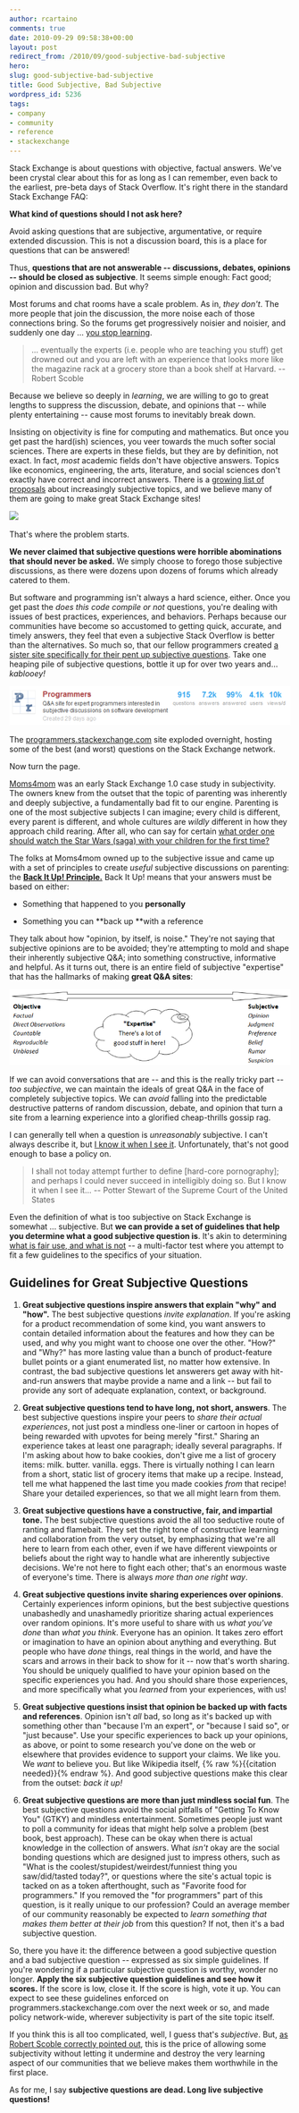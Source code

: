```yaml
---
author: rcartaino
comments: true
date: 2010-09-29 09:58:38+00:00
layout: post
redirect_from: /2010/09/good-subjective-bad-subjective
hero: 
slug: good-subjective-bad-subjective
title: Good Subjective, Bad Subjective
wordpress_id: 5236
tags:
- company
- community
- reference
- stackexchange
---
```


Stack Exchange is about questions with objective, factual answers. We've been crystal clear about this for as long as I can remember, even back to the earliest, pre-beta days of Stack Overflow. It's right there in the standard Stack Exchange FAQ:



>
**What kind of questions should I not ask here?**

>
Avoid asking questions that are subjective, argumentative, or require extended discussion. This is not a discussion board, this is a place for questions that can be answered!



Thus, **questions that are not answerable -- discussions, debates, opinions -- should be closed as subjective**. It seems simple enough: Fact good; opinion and discussion bad. But why?

Most forums and chat rooms have a scale problem. As in, _they don't_. The more people that join the discussion, the more noise each of those connections bring. So the forums get progressively noisier and noisier, and suddenly one day … [you stop learning](http://scobleizer.com/2009/11/02/the-chat-roomforum-problem-an-apology-to-technosailor/).



<blockquote>... eventually the experts (i.e. people who are teaching you stuff) get drowned out and you are left with an experience that looks more like the magazine rack at a grocery store than a book shelf at Harvard. -- Robert Scoble</blockquote>



Because we believe so deeply in _learning_, we are willing to go to great lengths to suppress the discussion, debate, and opinions that -- while plenty entertaining -- cause most forums to inevitably break down.

Insisting on objectivity is fine for computing and mathematics. But once you get past the hard(ish) sciences, you veer towards the much softer social sciences. There are experts in these fields, but they are by definition, not exact. In fact, _most_ academic fields don't have objective answers. Topics like economics, engineering, the arts, literature, and social sciences don't exactly have correct and incorrect answers. There is a [growing list of proposals](http://area51.stackexchange.com/?tab=hot) about increasingly subjective topics, and we believe many of them are going to make great Stack Exchange sites!

[![](http://blog.stackoverflow.com/wp-content/uploads/fields-arranged-by-purity.png)](http://xkcd.com/435/)

That's where the problem starts.

**We never claimed that subjective questions were horrible abominations that should never be asked.** We simply choose to forego those subjective discussions, as there were dozens upon dozens of forums which already catered to them.

But software and programming isn't always a hard science, either. Once you get past the _does this code compile or not_ questions, you're dealing with issues of best practices, experiences, and behaviors. Perhaps because our communities have become so accustomed to getting quick, accurate, and timely answers, they feel that even a subjective Stack Overflow is better than the alternatives. So much so, that our fellow programmers created [a sister site specifically for their pent up subjective questions](http://programmers.stackexchange.com). Take one heaping pile of subjective questions, bottle it up for over two years and… _kablooey!_

[
![](/images/wordpress/programmers-se.png)
](http://programmers.stackexchange.com)

The [programmers.stackexchange.com](http://programmers.stackexchange.com/) site exploded overnight, hosting some of the best (and worst) questions on the Stack Exchange network. 

Now turn the page.

[Moms4mom](http://moms4mom.com/) was an early Stack Exchange 1.0 case study in subjectivity. The owners knew from the outset that the topic of parenting was inherently and deeply subjective, a fundamentally bad fit to our engine. Parenting is one of the most subjective subjects I can imagine; every child is different, every parent is different, and whole cultures are _wildly_ different in how they approach child rearing. After all, who can say for certain [what order one should watch the Star Wars (saga) with your children for the first time?](http://moms4mom.com/questions/161/what-order-should-i-watch-the-star-wars-saga-with-my-children-for-the-first-tim)

The folks at Moms4mom owned up to the subjective issue and came up with a set of principles to create _useful_ subjective discussions on parenting: the [**Back It Up! Principle.**](http://moms4mom.com/back-it-up) Back It Up! means that your answers must be based on either:




	
  * Something that happened to you **personally**

	
  * Something you can **back up **with a reference



They talk about how "opinion, by itself, is noise." They're not saying that subjective opinions are to be avoided; they're attempting to mold  and shape their inherently subjective Q&A; into something constructive, informative and helpful. As it turns out, there is an entire field of subjective "expertise" that has the hallmarks of making **great Q&A sites**:

![](/images/wordpress/screenshot-0.png)

If we can avoid conversations that are -- and this is the really tricky part -- _too subjective_, we can maintain the ideals of great Q&A in the face of completely subjective topics. We can _avoid_ falling into the predictable destructive patterns of random discussion, debate, and opinion that turn a site from a learning experience into a glorified cheap-thrills gossip rag.

I can generally tell when a question is _unreasonably_ subjective. I can't always describe it, but [I know it when I see it](http://en.wikipedia.org/wiki/I_know_it_when_I_see_it). Unfortunately, that's not good enough to base a policy on.



<blockquote>
I shall not today attempt further to define [hard-core pornography]; and perhaps I could never succeed in intelligibly doing so. But I know it when I see it...  -- Potter Stewart of the Supreme Court of the United States
</blockquote>



Even the definition of what is too subjective on Stack Exchange is somewhat ... subjective. But **we can provide a set of guidelines that help you determine what a good subjective question is**. It's akin to determining [what is fair use, and what is not](http://en.wikipedia.org/wiki/Fair_use) -- a multi-factor test where you attempt to fit a few guidelines to the specifics of your situation.



## Guidelines for Great Subjective Questions








  1. **Great subjective questions inspire answers that explain "why" and "how".** The best subjective questions _invite explanation_. If you're asking for a product recommendation of some kind, you want answers to contain detailed information about the features and how they can be used, and why you might want to choose one over the other. "How?" and "Why?" has more lasting value than a bunch of product-feature bullet points or a giant enumerated list, no matter how extensive. In contrast, the bad subjective questions let answerers get away with hit-and-run answers that maybe provide a name and a link -- but fail to provide any sort of adequate explanation, context, or background.




  2. **Great subjective questions tend to have long, not short, answers**. The best subjective questions inspire your peers to _share their actual experiences_, not just post a mindless one-liner or cartoon in hopes of being rewarded with upvotes for being merely "first." Sharing an experience takes at least one paragraph; ideally several paragraphs. If I'm asking about how to bake cookies, don't give me a list of grocery items: milk. butter. vanilla. eggs. There is virtually nothing I can learn from a short, static list of grocery items that make up a recipe. Instead, tell me what happened the last time you made cookies _from_ that recipe! Share your detailed experiences, so that we all might learn from them.




  3. **Great subjective questions have a constructive, fair, and impartial tone.** The best subjective questions avoid the all too seductive route of ranting and flamebait. They set the right tone of constructive learning and collaboration from the very outset, by emphasizing that we're all here to learn from each other, even if we have different viewpoints or beliefs about the right way to handle what are inherently subjective decisions. We're not here to fight each other; that's an enormous waste of everyone's time. There is always _more than one right way_. 




  4. **Great subjective questions invite sharing experiences over opinions**. Certainly experiences inform opinions, but the best subjective questions unabashedly and unashamedly prioritize sharing actual experiences over random opinions. It's more useful to share with us _what you've done_ than _what you think_. Everyone has an opinion. It takes zero effort or imagination to have an opinion about anything and everything. But people who have _done_ things, real things in the world, and have the scars and arrows in their back to show for it -- now that's worth sharing. You should be uniquely qualified to have your opinion based on the specific experiences you had. And you should share those experiences, and more specifically what you _learned_ from your experiences, with us!




  5. **Great subjective questions insist that opinion be backed up with facts and references**. Opinion isn't _all_ bad, so long as it's backed up with something other than "because I'm an expert", or "because I said so", or "just because". Use your specific experiences to back up your opinions, as above, or point to some research you've done on the web or elsewhere that provides evidence to support your claims. We like you. We _want_ to believe you. But like Wikipedia itself, {% raw %}{{citation needed}}{% endraw %}. And good subjective questions make this clear from the outset: _back it up!_




  6. **Great subjective questions are more than just mindless social fun**. The best subjective questions avoid the social pitfalls of "Getting To Know You" (GTKY) and mindless entertainment. Sometimes people just want to poll a community for ideas that might help solve a problem (best book, best approach). These can be okay when there is actual knowledge in the collection of answers. What _isn't_ okay are the social bonding questions which are designed just to impress others, such as "What is the coolest/stupidest/weirdest/funniest thing you saw/did/tasted today?", or questions where the site's actual topic is tacked on as a token afterthought, such as "Favorite food for programmers." If you removed the "for programmers" part of this question, is it really unique to our profession? Could an average member of our community reasonably be expected to _learn something that makes them better at their job_ from this question?  If not, then it's a bad subjective question.





So, there you have it: the difference between a good subjective question and a bad subjective question -- expressed as six simple guidelines. If you're wondering if a particular subjective question is worthy, wonder no longer. **Apply the six subjective question guidelines and see how it scores.** If the score is low, close it. If the score is high, vote it up. You can expect to see these guidelines enforced on programmers.stackexchange.com over the next week or so, and made policy network-wide, wherever subjectivity is part of the site topic itself.

If you think this is all too complicated, well, I guess that's _subjective_. But, [as Robert Scoble correctly pointed out](http://scobleizer.com/2009/11/02/the-chat-roomforum-problem-an-apology-to-technosailor/), this is the price of allowing some subjectivity without letting it undermine and destroy the very learning aspect of our communities that we believe makes them worthwhile in the first place.

As for me, I say **subjective questions are dead. Long live subjective questions!**
